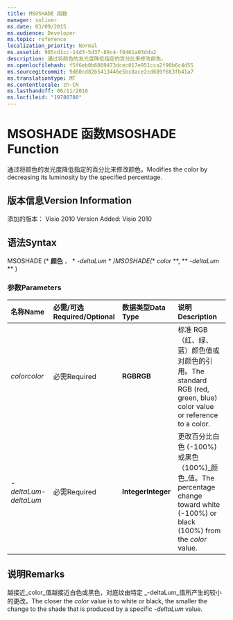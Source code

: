 ```yaml
---
title: MSOSHADE 函数
manager: soliver
ms.date: 03/09/2015
ms.audience: Developer
ms.topic: reference
localization_priority: Normal
ms.assetid: 905cd1cc-14d3-5d37-89c4-f8461a03dda2
description: 通过将颜色的发光度降低指定的百分比来修改颜色。
ms.openlocfilehash: f5f6eb0b6009473dcec017e951cca2f90b6c4d55
ms.sourcegitcommit: 9d60cd82b5413446e5bc8ace2cd689f683fb41a7
ms.translationtype: MT
ms.contentlocale: zh-CN
ms.lasthandoff: 06/11/2018
ms.locfileid: "19780780"
---
```

# <a name="msoshade-function"></a><span data-ttu-id="d943a-103">MSOSHADE 函数</span><span class="sxs-lookup"><span data-stu-id="d943a-103">MSOSHADE Function</span></span>

<span data-ttu-id="d943a-104">通过将颜色的发光度降低指定的百分比来修改颜色。</span><span class="sxs-lookup"><span data-stu-id="d943a-104">Modifies the color by decreasing its luminosity by the specified percentage.</span></span>
  
## <a name="version-information"></a><span data-ttu-id="d943a-105">版本信息</span><span class="sxs-lookup"><span data-stu-id="d943a-105">Version Information</span></span>

<span data-ttu-id="d943a-106">添加的版本： Visio 2010
</span><span class="sxs-lookup"><span data-stu-id="d943a-106">Version Added: Visio 2010</span></span> 
  
## <a name="syntax"></a><span data-ttu-id="d943a-107">语法</span><span class="sxs-lookup"><span data-stu-id="d943a-107">Syntax</span></span>

<span data-ttu-id="d943a-108">MSOSHADE (* **颜色** *，* * *-deltaLum* * *)</span><span class="sxs-lookup"><span data-stu-id="d943a-108">MSOSHADE(** *color* **, ** *-deltaLum* ** )</span></span> 
  
### <a name="parameters"></a><span data-ttu-id="d943a-109">参数</span><span class="sxs-lookup"><span data-stu-id="d943a-109">Parameters</span></span>

|<span data-ttu-id="d943a-110">**名称**</span><span class="sxs-lookup"><span data-stu-id="d943a-110">**Name**</span></span>|<span data-ttu-id="d943a-111">**必需/可选**</span><span class="sxs-lookup"><span data-stu-id="d943a-111">**Required/Optional**</span></span>|<span data-ttu-id="d943a-112">**数据类型**</span><span class="sxs-lookup"><span data-stu-id="d943a-112">**Data Type**</span></span>|<span data-ttu-id="d943a-113">**说明**</span><span class="sxs-lookup"><span data-stu-id="d943a-113">**Description**</span></span>|
|:-----|:-----|:-----|:-----|
| <span data-ttu-id="d943a-114">_color_</span><span class="sxs-lookup"><span data-stu-id="d943a-114">_color_</span></span> <br/> |<span data-ttu-id="d943a-115">必需</span><span class="sxs-lookup"><span data-stu-id="d943a-115">Required</span></span>  <br/> |<span data-ttu-id="d943a-116">**RGB**</span><span class="sxs-lookup"><span data-stu-id="d943a-116">**RGB**</span></span> <br/> |<span data-ttu-id="d943a-117">标准 RGB（红、绿、蓝）颜色值或对颜色的引用。</span><span class="sxs-lookup"><span data-stu-id="d943a-117">The standard RGB (red, green, blue) color value or reference to a color.</span></span>  <br/> |
| <span data-ttu-id="d943a-118">_-deltaLum_</span><span class="sxs-lookup"><span data-stu-id="d943a-118">_-deltaLum_</span></span> <br/> |<span data-ttu-id="d943a-119">必需</span><span class="sxs-lookup"><span data-stu-id="d943a-119">Required</span></span>  <br/> |<span data-ttu-id="d943a-120">**Integer**</span><span class="sxs-lookup"><span data-stu-id="d943a-120">**Integer**</span></span> <br/> |<span data-ttu-id="d943a-121">更改百分比白色 (-100%) 或黑色 （100%)_颜色_值。</span><span class="sxs-lookup"><span data-stu-id="d943a-121">The percentage change toward white (-100%) or black (100%) from the  _color_ value.</span></span>  <br/> |
   
## <a name="remarks"></a><span data-ttu-id="d943a-122">说明</span><span class="sxs-lookup"><span data-stu-id="d943a-122">Remarks</span></span>

<span data-ttu-id="d943a-123">越接近_color_值越接近白色或黑色，对底纹由特定 _-deltaLum_值所产生的较小的更改。</span><span class="sxs-lookup"><span data-stu-id="d943a-123">The closer the  _color_ value is to white or black, the smaller the change to the shade that is produced by a specific  _-deltaLum_ value.</span></span> 
  

